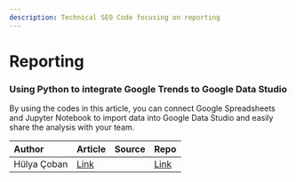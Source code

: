 ```yaml
---
description: Technical SEO Code focusing on reporting
---
```


# Reporting

### Using Python to integrate Google Trends to Google Data Studio

By using the codes in this article, you can connect Google Spreadsheets and Jupyter Notebook to import data into Google Data Studio and easily share the analysis with your team.

| Author | Article | Source | Repo |
| :--- | :--- | :--- | :--- |
| Hülya Çoban | [Link](https://searchengineland.com/learn-how-to-chart-and-track-google-trends-in-data-studio-using-python-329119) |  | [Link](https://github.com/hulyacobans/google-trends-to-sheets/blob/master/pytrends-to-sheets.ipynb) |



